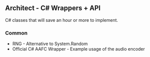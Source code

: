 ## Architect - C# Wrappers + API
C# classes that will save an hour or more to implement.


### Common
- RNG - Alternative to System.Random
- Official C# AAFC Wrapper - Example usage of the audio encoder